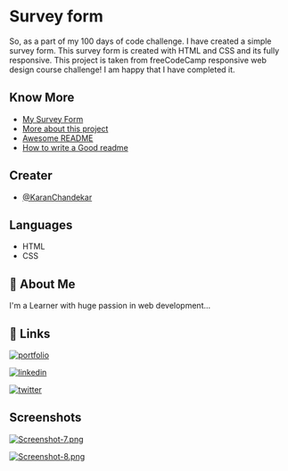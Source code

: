 
# Survey form

So, as a part of my 100 days of code challenge. I have created a simple survey form. This survey form is created with HTML and CSS and its fully responsive. This project is taken from freeCodeCamp responsive web design course challenge! I am happy that I have completed it.


## Know More

 - [My Survey Form](https://karanchandekar.github.io/SurveyForm/)
 - [More about this project](https://www.freecodecamp.org/learn/responsive-web-design/responsive-web-design-projects/build-a-survey-form)
 - [Awesome README](https://github.com/matiassingers/awesome-readme)
 - [How to write a Good readme](https://bulldogjob.com/news/449-how-to-write-a-good-readme-for-your-github-project)


## Creater

- [@KaranChandekar](https://github.com/KaranChandekar)


## Languages

- HTML
- CSS


## 🚀 About Me
I'm a Learner with huge passion in web development...


## 🔗 Links
[![portfolio](https://img.shields.io/badge/my_portfolio-000?style=for-the-badge&logo=ko-fi&logoColor=white)](https://portfolio-web-one-lovat.vercel.app/)

[![linkedin](https://img.shields.io/badge/linkedin-0A66C2?style=for-the-badge&logo=linkedin&logoColor=white)](https://www.linkedin.com/in/karan-chandekar-a87263219/)

[![twitter](https://img.shields.io/badge/twitter-1DA1F2?style=for-the-badge&logo=twitter&logoColor=white)](https://twitter.com/karan_chandekar)


## Screenshots

[![Screenshot-7.png](https://i.postimg.cc/tCZ0JLjK/Screenshot-7.png)](https://postimg.cc/mtsp6phj)

[![Screenshot-8.png](https://i.postimg.cc/q7rWmq3r/Screenshot-8.png)](https://postimg.cc/9Dxx0Wbg)
